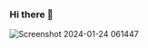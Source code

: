 ### Hi there 👋

<!--
**tranguixdev/tranguixdev** is a ✨ _special_ ✨ repository because its `README.md` (this file) appears on your GitHub profile.

Here are some ideas to get you started:

- 🔭 I’m currently working on ...
- 🌱 I’m currently learning ...
- 👯 I’m looking to collaborate on ...
- 🤔 I’m looking for help with ...
- 💬 Ask me about ...
- 📫 How to reach me: ...
- 😄 Pronouns: ...
- ⚡ Fun fact: ...
-->
![Screenshot 2024-01-24 061447](https://github.com/tranguixdev/tranguixdev/assets/150120338/f5c06b06-d175-4b1b-83dc-cefad243bbaf)
